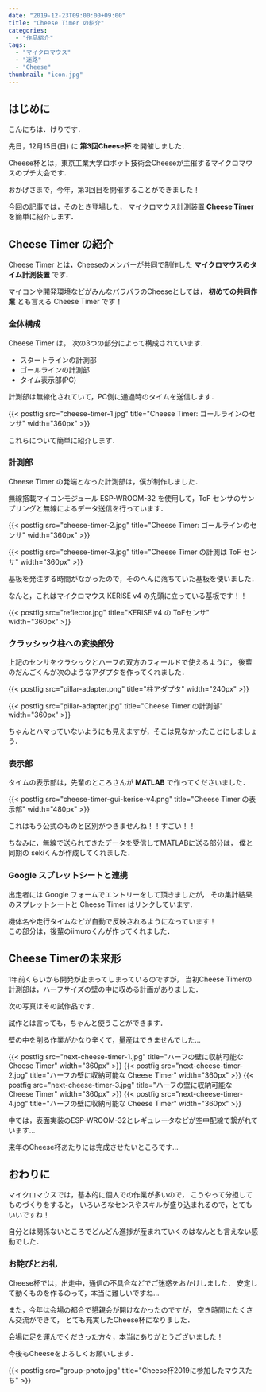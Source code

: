 ```yaml
---
date: "2019-12-23T09:00:00+09:00"
title: "Cheese Timer の紹介"
categories:
  - "作品紹介"
tags:
  - "マイクロマウス"
  - "迷路"
  - "Cheese"
thumbnail: "icon.jpg"
---
```


## はじめに

こんにちは．けりです．

先日，12月15日(日) に **第3回Cheese杯** を開催しました．

Cheese杯とは，東京工業大学ロボット技術会Cheeseが主催するマイクロマウスのプチ大会です．

おかげさまで，今年，第3回目を開催することができました！

今回の記事では，そのとき登場した，
マイクロマウス計測装置 **Cheese Timer** を簡単に紹介します．

<!--more-->

## Cheese Timer の紹介

Cheese Timer とは，Cheeseのメンバーが共同で制作した **マイクロマウスのタイム計測装置** です．

マイコンや開発環境などがみんなバラバラのCheeseとしては，
**初めての共同作業** とも言える Cheese Timer です！

### 全体構成

Cheese Timer は，
次の3つの部分によって構成されています．

- スタートラインの計測部
- ゴールラインの計測部
- タイム表示部(PC)

計測部は無線化されていて，PC側に通過時のタイムを送信します．

{{< postfig src="cheese-timer-1.jpg" title="Cheese Timer: ゴールラインのセンサ" width="360px" >}}

これらについて簡単に紹介します．

### 計測部

Cheese Timer の発端となった計測部は，僕が制作しました．

無線搭載マイコンモジュール ESP-WROOM-32 を使用して，ToF センサのサンプリングと無線によるデータ送信を行っています．

{{< postfig src="cheese-timer-2.jpg" title="Cheese Timer: ゴールラインのセンサ" width="360px" >}}

{{< postfig src="cheese-timer-3.jpg" title="Cheese Timer の計測は ToF センサ" width="360px" >}}

基板を発注する時間がなかったので，そのへんに落ちていた基板を使いました．

なんと，これはマイクロマウス KERISE v4 の先頭に立っている基板です！！

{{< postfig src="reflector.jpg" title="KERISE v4 の ToFセンサ" width="360px" >}}

### クラッシック柱への変換部分

上記のセンサをクラシックとハーフの双方のフィールドで使えるように，
後輩のだんごくんが次のようなアダプタを作ってくれました．

{{< postfig src="pillar-adapter.png" title="柱アダプタ" width="240px" >}}

{{< postfig src="pillar-adapter.jpg" title="Cheese Timer の計測部" width="360px" >}}

ちゃんとハマっていないようにも見えますが，そこは見なかったことにしましょう．

### 表示部

タイムの表示部は，先輩のところさんが **MATLAB** で作ってくださいました．

{{< postfig src="cheese-timer-gui-kerise-v4.png" title="Cheese Timer の表示部" width="480px" >}}

これはもう公式のものと区別がつきませんね！！すごい！！

ちなみに，無線で送られてきたデータを受信してMATLABに送る部分は，
僕と同期の sekiくんが作成してくれました．

### Google スプレットシートと連携

出走者には Google フォームでエントリーをして頂きましたが，
その集計結果のスプレットシートと Cheese Timer はリンクしています．

機体名や走行タイムなどが自動で反映されるようになっています！  
この部分は，後輩のiimuroくんが作ってくれました．

## Cheese Timerの未来形

1年前くらいから開発が止まってしまっているのですが，
当初Cheese Timerの計測部は，ハーフサイズの壁の中に収める計画がありました．

次の写真はその試作品です．

試作とは言っても，ちゃんと使うことができます．

壁の中を削る作業がかなり辛くて，量産はできませんでした...

{{< postfig src="next-cheese-timer-1.jpg" title="ハーフの壁に収納可能な Cheese Timer" width="360px" >}}
{{< postfig src="next-cheese-timer-2.jpg" title="ハーフの壁に収納可能な Cheese Timer" width="360px" >}}
{{< postfig src="next-cheese-timer-3.jpg" title="ハーフの壁に収納可能な Cheese Timer" width="360px" >}}
{{< postfig src="next-cheese-timer-4.jpg" title="ハーフの壁に収納可能な Cheese Timer" width="360px" >}}

中では，表面実装のESP-WROOM-32とレギュレータなどが空中配線で繋がれています...

来年のCheese杯あたりには完成させたいところです...

## おわりに

マイクロマウスでは，基本的に個人での作業が多いので，
こうやって分担してものづくりをすると，
いろいろなセンスやスキルが盛り込まれるので，とてもいいですね！

自分とは関係ないところでどんどん進捗が産まれていくのはなんとも言えない感動でした．

### お詫びとお礼

Cheese杯では，出走中，通信の不具合などでご迷惑をおかけしました．
安定して動くものを作るのって，本当に難しいですね...

また，今年は会場の都合で懇親会が開けなかったのですが，
空き時間にたくさん交流ができて，
とても充実したCheese杯になりました．

会場に足を運んでくださった方々，本当にありがとうございました！

今後もCheeseをよろしくお願いします．

{{< postfig src="group-photo.jpg" title="Cheese杯2019に参加したマウスたち" >}}
